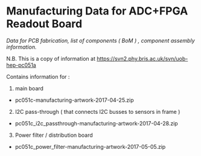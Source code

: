 Manufacturing Data for ADC+FPGA Readout Board
=============================================

_Data for PCB fabrication, list of components ( BoM ) , component assembly information._

N.B. This is a copy of information at https://svn2.phy.bris.ac.uk/svn/uob-hep-pc051a

Contains information for :

1) main board
* pc051c-manufacturing-artwork-2017-04-25.zip
2) I2C pass-through ( that connects I2C busses to sensors in frame )
* pc051c_i2c_passthrough-manufacturing-artwork-2017-04-28.zip
3) Power filter / distribution board
* pc051c_power_filter-manufacturing-artwork-2017-05-05.zip